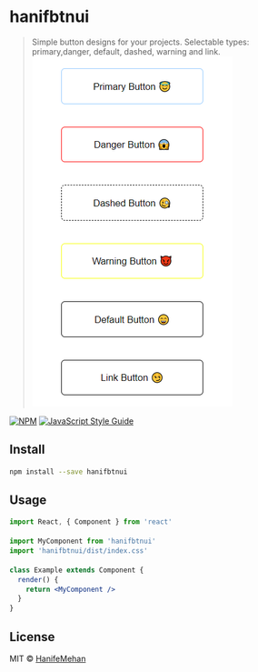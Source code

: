 # hanifbtnui

> Simple button designs for your projects. Selectable types: primary,danger, default, dashed, warning and link.
![Preview](../src/img/btn.png)

[![NPM](https://img.shields.io/npm/v/hanifbtnui.svg)](https://www.npmjs.com/package/hanifbtnui) [![JavaScript Style Guide](https://img.shields.io/badge/code_style-standard-brightgreen.svg)](https://standardjs.com)

## Install

```bash
npm install --save hanifbtnui
```

## Usage

```jsx
import React, { Component } from 'react'

import MyComponent from 'hanifbtnui'
import 'hanifbtnui/dist/index.css'

class Example extends Component {
  render() {
    return <MyComponent />
  }
}
```

## License

MIT © [HanifeMehan](https://github.com/HanifeMehan)
